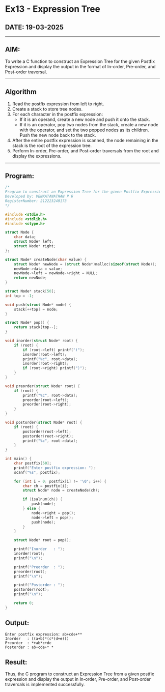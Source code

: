 # Ex13 - Expression Tree

## DATE: 19-03-2025

---

## AIM:
To write a C function to construct an Expression Tree for the given Postfix Expression and display the output in the format of In-order, Pre-order, and Post-order traversal.

---

## Algorithm

1. Read the postfix expression from left to right.  
2. Create a stack to store tree nodes.  
3. For each character in the postfix expression:  
   - If it is an operand, create a new node and push it onto the stack.  
   - If it is an operator, pop two nodes from the stack, create a new node with the operator, and set the two popped nodes as its children. Push the new node back to the stack.  
4. After the entire postfix expression is scanned, the node remaining in the stack is the root of the expression tree.  
5. Perform In-order, Pre-order, and Post-order traversals from the root and display the expressions.

---

## Program:

```c
/*
Program to construct an Expression Tree for the given Postfix Expression and display the output in the format of In-order ,Pre-order and Post-order traversal.
Developed by: VENKATANATHAN P R
RegisterNumber: 212223240173
*/

#include <stdio.h>
#include <stdlib.h>
#include <ctype.h>

struct Node {
    char data;
    struct Node* left;
    struct Node* right;
};

struct Node* createNode(char value) {
    struct Node* newNode = (struct Node*)malloc(sizeof(struct Node));
    newNode->data = value;
    newNode->left = newNode->right = NULL;
    return newNode;
}

struct Node* stack[50];
int top = -1;

void push(struct Node* node) {
    stack[++top] = node;
}

struct Node* pop() {
    return stack[top--];
}

void inorder(struct Node* root) {
    if (root) {
        if (root->left) printf("(");
        inorder(root->left);
        printf("%c", root->data);
        inorder(root->right);
        if (root->right) printf(")");
    }
}

void preorder(struct Node* root) {
    if (root) {
        printf("%c", root->data);
        preorder(root->left);
        preorder(root->right);
    }
}

void postorder(struct Node* root) {
    if (root) {
        postorder(root->left);
        postorder(root->right);
        printf("%c", root->data);
    }
}

int main() {
    char postfix[50];
    printf("Enter postfix expression: ");
    scanf("%s", postfix);

    for (int i = 0; postfix[i] != '\0'; i++) {
        char ch = postfix[i];
        struct Node* node = createNode(ch);

        if (isalnum(ch)) {
            push(node);
        } else {
            node->right = pop();
            node->left = pop();
            push(node);
        }
    }

    struct Node* root = pop();

    printf("Inorder   : ");
    inorder(root);
    printf("\n");

    printf("Preorder  : ");
    preorder(root);
    printf("\n");

    printf("Postorder : ");
    postorder(root);
    printf("\n");

    return 0;
}
```
## Output:
```
Enter postfix expression: ab+cde+**
Inorder   : ((a+b)*(c*(d+e)))
Preorder  : *+ab*c+de
Postorder : ab+cde+* *
```
## Result:
Thus, the C program to construct an Expression Tree from a given postfix expression and display the output in In-order, Pre-order, and Post-order traversals is implemented successfully.
